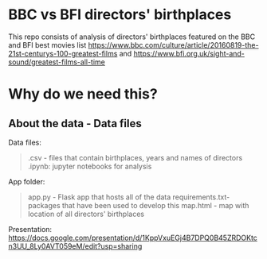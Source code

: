 # BBC vs BFI directors' birthplaces
 This repo consists of analysis of directors' birthplaces featured on the BBC and BFI best movies list 
 https://www.bbc.com/culture/article/20160819-the-21st-centurys-100-greatest-films and https://www.bfi.org.uk/sight-and-sound/greatest-films-all-time 

 # Why do we need this?

 ## About the data - Data files

Data files: 
>.csv - files that contain birthplaces, years and names of directors 
>.ipynb: jupyter notebooks for analysis

App folder: 
>app.py - Flask app that hosts all of the data
>requirements.txt- packages that have been used to develop this
>map.html - map with location of all directors' birthplaces

Presentation: 
https://docs.google.com/presentation/d/1KppVxuEGj4B7DPQ0B45ZRDOKtcn3UU_8Ly0AVT059eM/edit?usp=sharing
